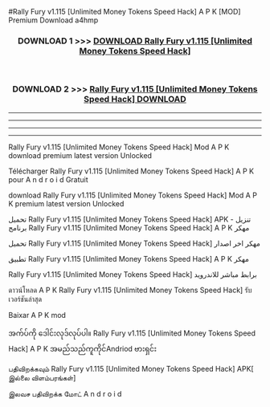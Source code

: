 #Rally Fury  v1.115 [Unlimited Money Tokens Speed Hack] A P K [MOD] Premium Download a4hmp



<div align="center">

<h3>DOWNLOAD 1 >>> <a href="https://teeasianyam.web.app?sq=Rally Fury  v1.115 [Unlimited Money Tokens Speed Hack]">DOWNLOAD Rally Fury  v1.115 [Unlimited Money Tokens Speed Hack] </a></h3><br>

<h3>DOWNLOAD 2 >>> <a href="https://teeasianyam.web.app?sq=Rally Fury  v1.115 [Unlimited Money Tokens Speed Hack] ">Rally Fury  v1.115 [Unlimited Money Tokens Speed Hack]  DOWNLOAD </a></h3>

</div>


----------------------------------------------------------

----------------------------------------------------------

----------------------------------------------------------

----------------------------------------------------------


Rally Fury  v1.115 [Unlimited Money Tokens Speed Hack]  Mod A P K download premium latest version Unlocked

Télécharger Rally Fury  v1.115 [Unlimited Money Tokens Speed Hack]  A P K pour A n d r o i d Gratuit

download Rally Fury  v1.115 [Unlimited Money Tokens Speed Hack]  Mod A P K premium latest version Unlocked

تحميل Rally Fury  v1.115 [Unlimited Money Tokens Speed Hack]  APK - تنزيل برنامج Rally Fury  v1.115 [Unlimited Money Tokens Speed Hack]  A P K مهكر

تحميل Rally Fury  v1.115 [Unlimited Money Tokens Speed Hack]  مهكر اخر اصدار

تطبيق Rally Fury  v1.115 [Unlimited Money Tokens Speed Hack]  A P K مهكر

Rally Fury  v1.115 [Unlimited Money Tokens Speed Hack]  برابط مباشر للاندرويد

ดาวน์โหลด A P K Rally Fury  v1.115 [Unlimited Money Tokens Speed Hack]  รับเวอร์ชันล่าสุด

Baixar A P K mod

အက်ပ်ကို ဒေါင်းလုဒ်လုပ်ပါ။ Rally Fury  v1.115 [Unlimited Money Tokens Speed Hack]  A P K အမည်သည်ကူကိုင်Andriod ဗားရှင်း

பதிவிறக்கவும் Rally Fury  v1.115 [Unlimited Money Tokens Speed Hack]  APK[ இல்லை விளம்பரங்கள்] 
 
இலவச பதிவிறக்க மோட் A n d r o i d



